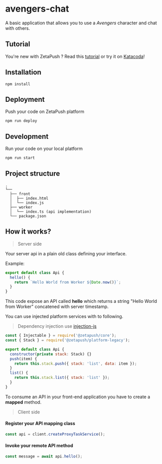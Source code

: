 # avengers-chat

A basic application that allows you to use a _Avengers_ character and chat with others.

## Tutorial

You're new with ZetaPush ? Read this [tutorial](./TUTORIAL.md) or try it on [Katacoda](https://katacoda.com/zetapush/scenarios/avengers-chat)!

## Installation

```console
npm install
```

## Deployment

Push your code on ZetaPush platform

```console
npm run deploy
```

## Development

Run your code on your local platform

```console
npm run start
```

## Project structure

```console
.
└──
  ├── front
  │  ├── index.html
  │  └── index.js
  ├── worker
  │  └── index.ts (api implementation)
  └── package.json
```

## How it works?

> Server side

Your server api in a plain old class defining your interface.

Example:

```js
export default class Api {
  hello() {
    return `Hello World from Worker ${Date.now()}`;
  }
}
```

This code expose an API called **hello** which returns a string "Hello World from Worker" concatened with server timestamp.

You can use injected platform services with to following.

> Dependency injection use [injection-js](https://github.com/mgechev/injection-js)

```js
const { Injectable } = require('@zetapush/core');
const { Stack } = require('@zetapush/platform-legacy');

export default class Api {
  constructor(private stack: Stack) {}
  push(item) {
    return this.stack.push({ stack: 'list', data: item });
  }
  list() {
    return this.stack.list({ stack: 'list' });
  }
}
```

To consume an API in your front-end application you have to create a **mapped** method.

> Client side

#### Register your API mapping class

```js
const api = client.createProxyTaskService();
```

#### Invoke your remote API method

```js
const message = await api.hello();
```
